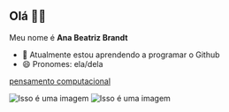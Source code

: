  ## Olá 👋:smiling_face_with_three_hearts:

Meu nome é **Ana Beatriz Brandt**

- 🌱 Atualmente estou aprendendo a programar o Github
- 😄 Pronomes: ela/dela

[pensamento computacional]( https://pt.wikipedia.org/wiki/Pensamento_computacional)

![Isso é uma imagem](https://img.shields.io/badge/GitHub-100000?style=for-the-badge&logo=github&logoColor=white)
![Isso é uma imagem](https://img.shields.io/badge/JavaScript-323330?style=for-the-badge&logo=javascript&logoColor=F7DF1E)

